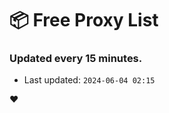 # :package: Free Proxy List
### Updated every 15 minutes.

- Last updated: `2024-06-04 02:15`

:heart:
